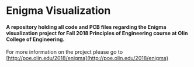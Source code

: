 # Enigma Visualization

#### A repository holding all code and PCB files regarding the Enigma visualization project for Fall 2018 Principles of Engineering course at Olin College of Engineering.

For more information on the project please go to [http://poe.olin.edu/2018/enigma](http://poe.olin.edu/2018/enigma)

